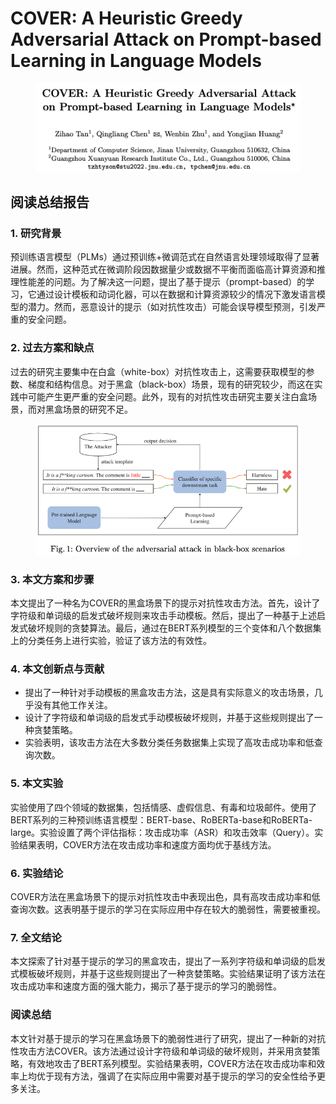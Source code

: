 # COVER: A Heuristic Greedy Adversarial Attack on Prompt-based Learning in Language Models

<figure><img src="../.gitbook/assets/image (5) (1) (1) (1) (1) (1) (1) (1) (1) (1) (1) (1) (1) (1) (1) (1) (1) (1) (1) (1) (1) (1) (1) (1) (1) (1) (1) (1) (1) (1) (1) (1) (1).png" alt=""><figcaption></figcaption></figure>

## 阅读总结报告

### 1. 研究背景

预训练语言模型（PLMs）通过预训练+微调范式在自然语言处理领域取得了显著进展。然而，这种范式在微调阶段因数据量少或数据不平衡而面临高计算资源和推理性能差的问题。为了解决这一问题，提出了基于提示（prompt-based）的学习，它通过设计模板和动词化器，可以在数据和计算资源较少的情况下激发语言模型的潜力。然而，恶意设计的提示（如对抗性攻击）可能会误导模型预测，引发严重的安全问题。

### 2. 过去方案和缺点

过去的研究主要集中在白盒（white-box）对抗性攻击上，这需要获取模型的参数、梯度和结构信息。对于黑盒（black-box）场景，现有的研究较少，而这在实践中可能产生更严重的安全问题。此外，现有的对抗性攻击研究主要关注白盒场景，而对黑盒场景的研究不足。

<figure><img src="../.gitbook/assets/image (6) (1) (1) (1) (1) (1) (1) (1) (1) (1) (1) (1) (1) (1) (1) (1) (1) (1) (1) (1) (1) (1) (1) (1) (1) (1) (1) (1) (1) (1) (1).png" alt=""><figcaption></figcaption></figure>

### 3. 本文方案和步骤

本文提出了一种名为COVER的黑盒场景下的提示对抗性攻击方法。首先，设计了字符级和单词级的启发式破坏规则来攻击手动模板。然后，提出了一种基于上述启发式破坏规则的贪婪算法。最后，通过在BERT系列模型的三个变体和八个数据集上的分类任务上进行实验，验证了该方法的有效性。

### 4. 本文创新点与贡献

* 提出了一种针对手动模板的黑盒攻击方法，这是具有实际意义的攻击场景，几乎没有其他工作关注。
* 设计了字符级和单词级的启发式手动模板破坏规则，并基于这些规则提出了一种贪婪策略。
* 实验表明，该攻击方法在大多数分类任务数据集上实现了高攻击成功率和低查询次数。

### 5. 本文实验

实验使用了四个领域的数据集，包括情感、虚假信息、有毒和垃圾邮件。使用了BERT系列的三种预训练语言模型：BERT-base、RoBERTa-base和RoBERTa-large。实验设置了两个评估指标：攻击成功率（ASR）和攻击效率（Query）。实验结果表明，COVER方法在攻击成功率和速度方面均优于基线方法。

### 6. 实验结论

COVER方法在黑盒场景下的提示对抗性攻击中表现出色，具有高攻击成功率和低查询次数。这表明基于提示的学习在实际应用中存在较大的脆弱性，需要被重视。

### 7. 全文结论

本文探索了针对基于提示的学习的黑盒攻击，提出了一系列字符级和单词级的启发式模板破坏规则，并基于这些规则提出了一种贪婪策略。实验结果证明了该方法在攻击成功率和速度方面的强大能力，揭示了基于提示的学习的脆弱性。

### 阅读总结

本文针对基于提示的学习在黑盒场景下的脆弱性进行了研究，提出了一种新的对抗性攻击方法COVER。该方法通过设计字符级和单词级的破坏规则，并采用贪婪策略，有效地攻击了BERT系列模型。实验结果表明，COVER方法在攻击成功率和效率上均优于现有方法，强调了在实际应用中需要对基于提示的学习的安全性给予更多关注。
